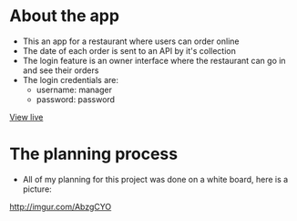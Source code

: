 # About the app
  - This an app for a restaurant where users can order online
  - The date of each order is sent to an API by it's collection
  - The login feature is an owner interface where the restaurant can go in and see their orders
  - The login credentials are:
    - username: manager
    - password: password


[View live](https://carynligon.github.io/Restaurant)


# The planning process
  - All of my planning for this project was done on a white board, here is a picture:

http://imgur.com/AbzgCYO
